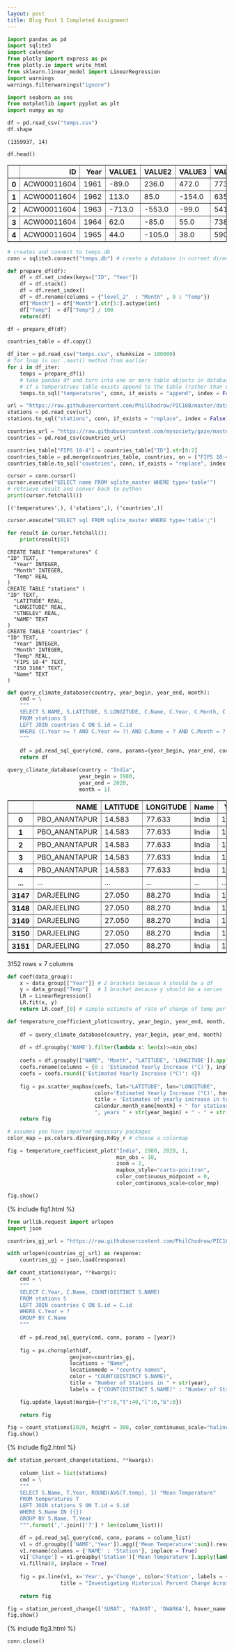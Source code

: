 ```yaml
---
layout: post
title: Blog Post 1 Completed Assignment
---
```


```python
import pandas as pd
import sqlite3
import calendar
from plotly import express as px
from plotly.io import write_html
from sklearn.linear_model import LinearRegression
import warnings
warnings.filterwarnings("ignore")

import seaborn as sns 
from matplotlib import pyplot as plt
import numpy as np
```


```python
df = pd.read_csv("temps.csv")
df.shape
```




    (1359937, 14)




```python
df.head()
```




<div>
<style scoped>
    .dataframe tbody tr th:only-of-type {
        vertical-align: middle;
    }

    .dataframe tbody tr th {
        vertical-align: top;
    }

    .dataframe thead th {
        text-align: right;
    }
</style>
<table border="1" class="dataframe">
  <thead>
    <tr style="text-align: right;">
      <th></th>
      <th>ID</th>
      <th>Year</th>
      <th>VALUE1</th>
      <th>VALUE2</th>
      <th>VALUE3</th>
      <th>VALUE4</th>
      <th>VALUE5</th>
      <th>VALUE6</th>
      <th>VALUE7</th>
      <th>VALUE8</th>
      <th>VALUE9</th>
      <th>VALUE10</th>
      <th>VALUE11</th>
      <th>VALUE12</th>
    </tr>
  </thead>
  <tbody>
    <tr>
      <th>0</th>
      <td>ACW00011604</td>
      <td>1961</td>
      <td>-89.0</td>
      <td>236.0</td>
      <td>472.0</td>
      <td>773.0</td>
      <td>1128.0</td>
      <td>1599.0</td>
      <td>1570.0</td>
      <td>1481.0</td>
      <td>1413.0</td>
      <td>1174.0</td>
      <td>510.0</td>
      <td>-39.0</td>
    </tr>
    <tr>
      <th>1</th>
      <td>ACW00011604</td>
      <td>1962</td>
      <td>113.0</td>
      <td>85.0</td>
      <td>-154.0</td>
      <td>635.0</td>
      <td>908.0</td>
      <td>1381.0</td>
      <td>1510.0</td>
      <td>1393.0</td>
      <td>1163.0</td>
      <td>994.0</td>
      <td>323.0</td>
      <td>-126.0</td>
    </tr>
    <tr>
      <th>2</th>
      <td>ACW00011604</td>
      <td>1963</td>
      <td>-713.0</td>
      <td>-553.0</td>
      <td>-99.0</td>
      <td>541.0</td>
      <td>1224.0</td>
      <td>1627.0</td>
      <td>1620.0</td>
      <td>1596.0</td>
      <td>1332.0</td>
      <td>940.0</td>
      <td>566.0</td>
      <td>-108.0</td>
    </tr>
    <tr>
      <th>3</th>
      <td>ACW00011604</td>
      <td>1964</td>
      <td>62.0</td>
      <td>-85.0</td>
      <td>55.0</td>
      <td>738.0</td>
      <td>1219.0</td>
      <td>1442.0</td>
      <td>1506.0</td>
      <td>1557.0</td>
      <td>1221.0</td>
      <td>788.0</td>
      <td>546.0</td>
      <td>112.0</td>
    </tr>
    <tr>
      <th>4</th>
      <td>ACW00011604</td>
      <td>1965</td>
      <td>44.0</td>
      <td>-105.0</td>
      <td>38.0</td>
      <td>590.0</td>
      <td>987.0</td>
      <td>1500.0</td>
      <td>1487.0</td>
      <td>1477.0</td>
      <td>1377.0</td>
      <td>974.0</td>
      <td>31.0</td>
      <td>-178.0</td>
    </tr>
  </tbody>
</table>
</div>




```python
# creates and connect to temps.db
conn = sqlite3.connect("temps.db") # create a database in current directory called temps.db
```


```python
def prepare_df(df):
    df = df.set_index(keys=["ID", "Year"])
    df = df.stack()
    df = df.reset_index()
    df = df.rename(columns = {"level_2"  : "Month" , 0 : "Temp"})
    df["Month"] = df["Month"].str[5:].astype(int)
    df["Temp"]  = df["Temp"] / 100
    return(df)
```


```python
df = prepare_df(df)
```


```python
countries_table = df.copy()
```


```python
df_iter = pd.read_csv("temps.csv", chunksize = 100000)
# for loop is our .next() method from earlier
for i in df_iter:
    temps = prepare_df(i)
    # take pandas df and turn into one or more table objects in database
    # if a temperatrues table exists append to the table (rather than ovewriting)
    temps.to_sql("temperatures", conn, if_exists = "append", index = False)
```


```python
url = "https://raw.githubusercontent.com/PhilChodrow/PIC16B/master/datasets/noaa-ghcn/station-metadata.csv"
stations = pd.read_csv(url)
stations.to_sql("stations", conn, if_exists = "replace", index = False)
```


```python
countries_url = "https://raw.githubusercontent.com/mysociety/gaze/master/data/fips-10-4-to-iso-country-codes.csv"
countries = pd.read_csv(countries_url)
```


```python
countries_table["FIPS 10-4"] = countries_table["ID"].str[0:2]
countries_table = pd.merge(countries_table, countries, on = ["FIPS 10-4"])
countries_table.to_sql("countries", conn, if_exists = "replace", index = False)
```


```python
cursor = conn.cursor()
cursor.execute("SELECT name FROM sqlite_master WHERE type='table'")
# retrieve result and conver back to python
print(cursor.fetchall())
```

    [('temperatures',), ('stations',), ('countries',)]
    


```python
cursor.execute("SELECT sql FROM sqlite_master WHERE type='table';")

for result in cursor.fetchall():
    print(result[0])
```

    CREATE TABLE "temperatures" (
    "ID" TEXT,
      "Year" INTEGER,
      "Month" INTEGER,
      "Temp" REAL
    )
    CREATE TABLE "stations" (
    "ID" TEXT,
      "LATITUDE" REAL,
      "LONGITUDE" REAL,
      "STNELEV" REAL,
      "NAME" TEXT
    )
    CREATE TABLE "countries" (
    "ID" TEXT,
      "Year" INTEGER,
      "Month" INTEGER,
      "Temp" REAL,
      "FIPS 10-4" TEXT,
      "ISO 3166" TEXT,
      "Name" TEXT
    )
    


```python
def query_climate_database(country, year_begin, year_end, month):
    cmd = \
    """
    SELECT S.NAME, S.LATITUDE, S.LONGITUDE, C.Name, C.Year, C.Month, C.Temp
    FROM stations S
    LEFT JOIN countries C ON S.id = C.id
    WHERE (C.Year >= ? AND C.Year <= ?) AND C.Name = ? AND C.Month = ?
    """
    
    df = pd.read_sql_query(cmd, conn, params=(year_begin, year_end, country, month))
    return df
```


```python
query_climate_database(country = "India", 
                       year_begin = 1980, 
                       year_end = 2020,
                       month = 1)
```




<div>
<style scoped>
    .dataframe tbody tr th:only-of-type {
        vertical-align: middle;
    }

    .dataframe tbody tr th {
        vertical-align: top;
    }

    .dataframe thead th {
        text-align: right;
    }
</style>
<table border="1" class="dataframe">
  <thead>
    <tr style="text-align: right;">
      <th></th>
      <th>NAME</th>
      <th>LATITUDE</th>
      <th>LONGITUDE</th>
      <th>Name</th>
      <th>Year</th>
      <th>Month</th>
      <th>Temp</th>
    </tr>
  </thead>
  <tbody>
    <tr>
      <th>0</th>
      <td>PBO_ANANTAPUR</td>
      <td>14.583</td>
      <td>77.633</td>
      <td>India</td>
      <td>1980</td>
      <td>1</td>
      <td>23.48</td>
    </tr>
    <tr>
      <th>1</th>
      <td>PBO_ANANTAPUR</td>
      <td>14.583</td>
      <td>77.633</td>
      <td>India</td>
      <td>1981</td>
      <td>1</td>
      <td>24.57</td>
    </tr>
    <tr>
      <th>2</th>
      <td>PBO_ANANTAPUR</td>
      <td>14.583</td>
      <td>77.633</td>
      <td>India</td>
      <td>1982</td>
      <td>1</td>
      <td>24.19</td>
    </tr>
    <tr>
      <th>3</th>
      <td>PBO_ANANTAPUR</td>
      <td>14.583</td>
      <td>77.633</td>
      <td>India</td>
      <td>1983</td>
      <td>1</td>
      <td>23.51</td>
    </tr>
    <tr>
      <th>4</th>
      <td>PBO_ANANTAPUR</td>
      <td>14.583</td>
      <td>77.633</td>
      <td>India</td>
      <td>1984</td>
      <td>1</td>
      <td>24.81</td>
    </tr>
    <tr>
      <th>...</th>
      <td>...</td>
      <td>...</td>
      <td>...</td>
      <td>...</td>
      <td>...</td>
      <td>...</td>
      <td>...</td>
    </tr>
    <tr>
      <th>3147</th>
      <td>DARJEELING</td>
      <td>27.050</td>
      <td>88.270</td>
      <td>India</td>
      <td>1983</td>
      <td>1</td>
      <td>5.10</td>
    </tr>
    <tr>
      <th>3148</th>
      <td>DARJEELING</td>
      <td>27.050</td>
      <td>88.270</td>
      <td>India</td>
      <td>1986</td>
      <td>1</td>
      <td>6.90</td>
    </tr>
    <tr>
      <th>3149</th>
      <td>DARJEELING</td>
      <td>27.050</td>
      <td>88.270</td>
      <td>India</td>
      <td>1994</td>
      <td>1</td>
      <td>8.10</td>
    </tr>
    <tr>
      <th>3150</th>
      <td>DARJEELING</td>
      <td>27.050</td>
      <td>88.270</td>
      <td>India</td>
      <td>1995</td>
      <td>1</td>
      <td>5.60</td>
    </tr>
    <tr>
      <th>3151</th>
      <td>DARJEELING</td>
      <td>27.050</td>
      <td>88.270</td>
      <td>India</td>
      <td>1997</td>
      <td>1</td>
      <td>5.70</td>
    </tr>
  </tbody>
</table>
<p>3152 rows × 7 columns</p>
</div>




```python
def coef(data_group):
    x = data_group[["Year"]] # 2 brackets because X should be a df
    y = data_group["Temp"]   # 1 bracket because y should be a series
    LR = LinearRegression()
    LR.fit(x, y)
    return LR.coef_[0] # simple estimate of rate of change of temp per year 
```


```python
def temperature_coefficient_plot(country, year_begin, year_end, month, min_obs, **kwargs):
    
    df = query_climate_database(country, year_begin, year_end, month)
    
    df = df.groupby('NAME').filter(lambda x: len(x)>=min_obs)
   
    coefs = df.groupby(["NAME", "Month", "LATITUDE", 'LONGITUDE']).apply(coef).reset_index()
    coefs.rename(columns = {0 : 'Estimated Yearly Increase (°C)'}, inplace = True)
    coefs = coefs.round({'Estimated Yearly Increase (°C)': 4})
 
    fig = px.scatter_mapbox(coefs, lat="LATITUDE", lon="LONGITUDE", 
                            color='Estimated Yearly Increase (°C)', hover_name="NAME", 
                            title = 'Estimates of yearly increase in temperature in ' + 
                            calendar.month_name[month] + " for stations in" + "<br>"+ country + 
                            ", years " + str(year_begin) + " - " + str(year_end), **kwargs)
    return fig
```


```python
# assumes you have imported necessary packages
color_map = px.colors.diverging.RdGy_r # choose a colormap

fig = temperature_coefficient_plot("India", 1980, 2020, 1, 
                                   min_obs = 10,
                                   zoom = 2,
                                   mapbox_style="carto-positron",
                                   color_continuous_midpoint = 0,
                                   color_continuous_scale=color_map)

fig.show()
```
{% include fig1.html %}

```python
from urllib.request import urlopen
import json

countries_gj_url = "https://raw.githubusercontent.com/PhilChodrow/PIC16B/master/datasets/countries.geojson"

with urlopen(countries_gj_url) as response:
    countries_gj = json.load(response)
```


```python
def count_stations(year, **kwargs):
    cmd = \
    """
    SELECT C.Year, C.Name, COUNT(DISTINCT S.NAME)
    FROM stations S
    LEFT JOIN countries C ON S.id = C.id
    WHERE C.Year = ?
    GROUP BY C.Name
    """
    
    df = pd.read_sql_query(cmd, conn, params = [year])
    
    fig = px.choropleth(df, 
                    geojson=countries_gj,
                    locations = "Name",
                    locationmode = "country names",
                    color = "COUNT(DISTINCT S.NAME)",
                    title = "Number of Stations in " + str(year),
                    labels = {"COUNT(DISTINCT S.NAME)" : "Number of Stations", "Name" : 'Country'}, **kwargs)

    fig.update_layout(margin={"r":0,"t":40,"l":0,"b":0})
    
    return fig
```


```python
fig = count_stations(2020, height = 300, color_continuous_scale="haline_r")
fig.show()
```

{% include fig2.html %}


```python
def station_percent_change(stations, **kwargs):
    
    column_list = list(stations)
    cmd = \
    """
    SELECT S.Name, T.Year, ROUND(AVG(T.temp), 1) "Mean Temperature"
    FROM temperatures T
    LEFT JOIN stations S ON T.id = S.id
    WHERE S.Name IN ({})
    GROUP BY S.Name, T.Year
    """.format(','.join(['?'] * len(column_list)))

    df = pd.read_sql_query(cmd, conn, params = column_list)
    v1 = df.groupby(['NAME','Year']).agg({'Mean Temperature':sum}).reset_index()
    v1.rename(columns = {'NAME' : 'Station'}, inplace = True)
    v1['Change'] = v1.groupby('Station')['Mean Temperature'].apply(lambda x: x.pct_change()).to_numpy()*100
    v1.fillna(0, inplace = True)
    
    fig = px.line(v1, x='Year', y='Change', color='Station', labels = {'Change': '% Change'}, 
                 title = "Investigating Historical Percent Change Across Stations",**kwargs)
    
    return fig
```


```python
fig = station_percent_change(['SURAT', 'RAJKOT', 'DWARKA'], hover_name = 'Station', height=400)
fig.show()
```

{% include fig3.html %}

```python
conn.close()
```




